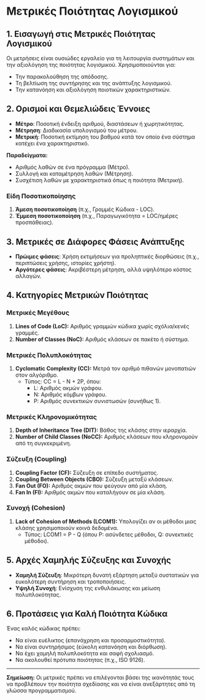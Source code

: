 # Μετρικές Ποιότητας Λογισμικού

## 1. Εισαγωγή στις Μετρικές Ποιότητας Λογισμικού
Οι μετρήσεις είναι ουσιώδες εργαλείο για τη λειτουργία συστημάτων και την αξιολόγηση της ποιότητας λογισμικού. Χρησιμοποιούνται για:
- Την παρακολούθηση της απόδοσης.   
- Τη βελτίωση της συντήρησης και της ανάπτυξης λογισμικού.   
- Την κατανόηση και αξιολόγηση ποιοτικών χαρακτηριστικών.   

## 2. Ορισμοί και Θεμελιώδεις Έννοιες
- **Μέτρο**: Ποσοτική ένδειξη αριθμού, διαστάσεων ή χωρητικότητας.   
- **Μέτρηση**: Διαδικασία υπολογισμού του μέτρου.   
- **Μετρική**: Ποσοτική εκτίμηση του βαθμού κατά τον οποίο ένα σύστημα κατέχει ένα χαρακτηριστικό.   

**Παραδείγματα:**
- Αριθμός λαθών σε ένα πρόγραμμα (Μέτρο).   
- Συλλογή και καταμέτρηση λαθών (Μέτρηση).   
- Συσχέτιση λαθών με χαρακτηριστικά όπως η ποιότητα (Μετρική).   

### Είδη Ποσοτικοποίησης
1. **Άμεση ποσοτικοποίηση** (π.χ., Γραμμές Κώδικα - LOC).    
2. **Έμμεση ποσοτικοποίηση** (π.χ., Παραγωγικότητα = LOC/ημέρες προσπάθειας).   

## 3. Μετρικές σε Διάφορες Φάσεις Ανάπτυξης
- **Πρώιμες φάσεις**: Χρήση εκτιμήσεων για προληπτικές διορθώσεις (π.χ., περιπτώσεις χρήσης, ιστορίες χρήστη).   
- **Αργότερες φάσεις**: Ακριβέστερη μέτρηση, αλλά υψηλότερο κόστος αλλαγών.   

## 4. Κατηγορίες Μετρικών Ποιότητας
### Μετρικές Μεγέθους
1. **Lines of Code (LoC):** Αριθμός γραμμών κώδικα χωρίς σχόλια/κενές γραμμές.   
2. **Number of Classes (NoC):** Αριθμός κλάσεων σε πακέτο ή σύστημα.   

### Μετρικές Πολυπλοκότητας
1. **Cyclomatic Complexity (CC):** Μετρά τον αριθμό πιθανών μονοπατιών στον αλγόριθμο.
   - Τύπος: CC = L - N + 2P, όπου:   
     - L: Αριθμός ακμών γράφου.   
     - N: Αριθμός κόμβων γράφου.   
     - P: Αριθμός συνεκτικών συνιστωσών (συνήθως 1).   

### Μετρικές Κληρονομικότητας
1. **Depth of Inheritance Tree (DIT):** Βάθος της κλάσης στην ιεραρχία.   
2. **Number of Child Classes (NoCC):** Αριθμός κλάσεων που κληρονομούν από τη συγκεκριμένη.   

### Σύζευξη (Coupling)
1. **Coupling Factor (CF):** Σύζευξη σε επίπεδο συστήματος.   
2. **Coupling Between Objects (CBO):** Σύζευξη μεταξύ κλάσεων.   
3. **Fan Out (FO):** Αριθμός ακμών που φεύγουν από μία κλάση.   
4. **Fan In (FI):** Αριθμός ακμών που καταλήγουν σε μία κλάση.   

### Συνοχή (Cohesion)
1. **Lack of Cohesion of Methods (LCOM1):** Υπολογίζει αν οι μέθοδοι μιας κλάσης χρησιμοποιούν κοινά δεδομένα.
   - Τύπος: LCOM1 = P - Q (όπου P: ασύνδετες μέθοδοι, Q: συνεκτικές μέθοδοι).   

## 5. Αρχές Χαμηλής Σύζευξης και Συνοχής
- **Χαμηλή Σύζευξη**: Μικρότερη δυνατή εξάρτηση μεταξύ συστατικών για ευκολότερη συντήρηση και τροποποιήσεις.   
- **Υψηλή Συνοχή**: Ενίσχυση της ενθυλάκωσης και μείωση πολυπλοκότητας.   

## 6. Προτάσεις για Καλή Ποιότητα Κώδικα
Ένας καλός κώδικας πρέπει:
- Να είναι ευέλικτος (επανάχρηση και προσαρμοστικότητα).   
- Να είναι συντηρήσιμος (εύκολη κατανόηση και διόρθωση).   
- Να έχει χαμηλή πολυπλοκότητα και σαφή σχολιασμό.   
- Να ακολουθεί πρότυπα ποιότητας (π.χ., ISO 9126).   

---
**Σημείωση:** Οι μετρικές πρέπει να επιλέγονται βάσει της ικανότητάς τους να προβλέπουν την ποιότητα σχεδίασης και να είναι ανεξάρτητες από τη γλώσσα προγραμματισμού.


